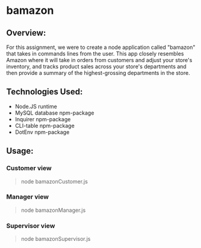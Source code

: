 # bamazon

## Overview:

For this assignment, we were to create a node application called "bamazon" that takes in commands lines from the user. This app closely resembles Amazon where it will take in orders from customers and adjust your store's inventory, and tracks product sales across your store's departments and then provide a summary of the highest-grossing departments in the store.

## Technologies Used:

- Node.JS runtime
- MySQL database npm-package
- Inquirer npm-package
- CLI-table npm-package
- DotEnv npm-package

## Usage:

### Customer view

> node bamazonCustomer.js

### Manager view

> node bamazonManager.js

### Supervisor view

> node bamazonSupervisor.js
